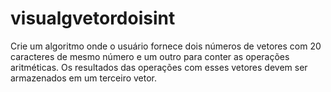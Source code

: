 # visualgvetordoisint
Crie um algoritmo onde o usuário fornece dois números de vetores com 20 caracteres de mesmo número e um outro para conter as operações aritméticas. Os resultados das operações com esses vetores devem ser armazenados em um terceiro vetor.

